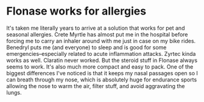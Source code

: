 # Flonase works for allergies

It's taken me literally years to arrive at a solution that works for pet and seasonal allergies. Crete Myrtle has almost put me in the hospital before forcing me to carry an inhaler around with me just in case on my bike rides. Benedryl puts me (and everyone) to sleep and is good for some emergencies–especially related to acute inflammation attacks. Zyrtec kinda works as well. Claratin never worked. But the steroid stuff in Flonase always seems to work. It's also much more compact and easy to pack. One of the biggest differences I've noticed is that it keeps my nasal passages open so I can breath through my nose, which is absolutely huge for endurance sports allowing the nose to warm the air, filter stuff, and avoid aggravating the lungs.
